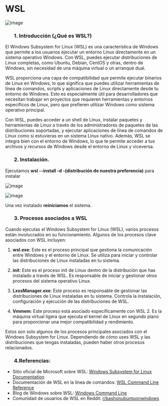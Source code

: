 # WSL

![image](https://github.com/Inesita17/WSL/assets/127887874/dbac831c-22bd-4ade-ab49-ea00b498dae2)


### <ol>1. Introducción (¿Qué es WSL?)</ol>

El Windows Subsystem for Linux (WSL) es una característica de Windows que permite a los usuarios ejecutar un entorno Linux directamente en un sistema operativo Windows. Con WSL, puedes ejecutar distribuciones de Linux completas, como Ubuntu, Debian, CentOS y otras, dentro de Windows, sin necesidad de una máquina virtual o un arranque dual.

WSL proporciona una capa de compatibilidad que permite ejecutar binarios de Linux en Windows, lo que significa que puedes utilizar herramientas de línea de comandos, scripts y aplicaciones de Linux directamente desde tu entorno de Windows. Esto es especialmente útil para desarrolladores que necesitan trabajar en proyectos que requieren herramientas y entornos específicos de Linux, pero que prefieren utilizar Windows como sistema operativo principal.

Con WSL, puedes acceder a un shell de Linux, instalar paquetes y herramientas de Linux a través de los administradores de paquetes de las distribuciones soportadas, y ejecutar aplicaciones de línea de comandos de Linux como si estuvieras en un sistema Linux nativo. Además, WSL se integra bien con el entorno de Windows, lo que te permite acceder a tus archivos y recursos de Windows desde el entorno de Linux y viceversa.

### <ol>2. Instalación.</ol>

Ejecutamos **wsl --install -d -(distribución de nuestra preferencia)** para instalar 

![image](https://github.com/Inesita17/WSL/assets/127887874/2eeeae03-8324-453a-9e51-5cac070b1fe2)

![image](https://github.com/Inesita17/WSL/assets/127887874/471ff575-681e-4213-9266-2ede27ae45b5)

Una vez instalado **reiniciamos** el sistema.

### <ol>3. Procesos asociados a WSL</ol>

Cuando ejecutas el Windows Subsystem for Linux (WSL), varios procesos están involucrados en su funcionamiento. Algunos de los procesos clave asociados con WSL incluyen:

1. **wsl.exe**: Este es el proceso principal que gestiona la comunicación entre Windows y el entorno de Linux. Se utiliza para iniciar y controlar las distribuciones de Linux instaladas en tu sistema.

2. **init**: Este es el proceso init de Linux dentro de la distribución que has instalado a través de WSL. Es responsable de iniciar y gestionar otros procesos del sistema operativo Linux.

3. **LxssManager.exe**: Este proceso es responsable de gestionar las distribuciones de Linux instaladas en tu sistema. Controla la instalación, configuración y ejecución de las distribuciones de WSL.

4. **Vmmem**: Este proceso está asociado específicamente con WSL 2. Es la máquina virtual ligera que ejecuta el kernel de Linux en segundo plano para proporcionar una mejor compatibilidad y rendimiento.

Estos son solo algunos de los procesos principales asociados con el Windows Subsystem for Linux. Dependiendo de cómo uses WSL y las distribuciones que tengas instaladas, pueden haber otros procesos relacionados.

### <ol>4.Referencias:</ol>

- Sitio oficial de Microsoft sobre WSL: [Windows Subsystem for Linux Documentation](https://docs.microsoft.com/en-us/windows/wsl/)
- Documentación de WSL en la línea de comandos: [WSL Command Line Reference](https://docs.microsoft.com/en-us/windows/wsl/reference)
- Blog de Windows sobre WSL: [Windows Command Line](https://devblogs.microsoft.com/commandline/)
- Comunidad de usuarios de WSL en Reddit: [r/bashonubuntuonwindows](https://www.reddit.com/r/bashonubuntuonwindows/)



